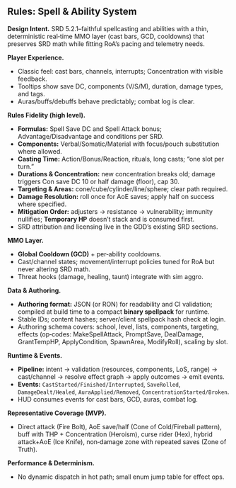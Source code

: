 
## Rules: Spell & Ability System

**Design Intent.** SRD 5.2.1–faithful spellcasting and abilities with a thin, deterministic real‑time MMO layer (cast bars, GCD, cooldowns) that preserves SRD math while fitting RoA’s pacing and telemetry needs.

**Player Experience.**

* Classic feel: cast bars, channels, interrupts; Concentration with visible feedback.
* Tooltips show save DC, components (V/S/M), duration, damage types, and tags.
* Auras/buffs/debuffs behave predictably; combat log is clear.

**Rules Fidelity (high level).**

* **Formulas:** Spell Save DC and Spell Attack bonus; Advantage/Disadvantage and conditions per SRD.
* **Components:** Verbal/Somatic/Material with focus/pouch substitution where allowed.
* **Casting Time:** Action/Bonus/Reaction, rituals, long casts; “one slot per turn.”
* **Durations & Concentration:** new concentration breaks old; damage triggers Con save DC 10 or half damage (floor), cap 30.
* **Targeting & Areas:** cone/cube/cylinder/line/sphere; clear path required.
* **Damage Resolution:** roll once for AoE saves; apply half on success where specified.
* **Mitigation Order:** adjusters → resistance → vulnerability; immunity nullifies; **Temporary HP** doesn’t stack and is consumed first.
* SRD attribution and licensing live in the GDD’s existing SRD sections.

**MMO Layer.**

* **Global Cooldown (GCD)** + per‑ability cooldowns.
* Cast/channel states; movement/interrupt policies tuned for RoA but never altering SRD math.
* Threat hooks (damage, healing, taunt) integrate with sim aggro.

**Data & Authoring.**

* **Authoring format:** JSON (or RON) for readability and CI validation; compiled at build time to a compact **binary spellpack** for runtime.
* Stable IDs; content hashes; server/client spellpack hash check at login.
* Authoring schema covers: school, level, lists, components, targeting, effects (op‑codes: MakeSpellAttack, PromptSave, DealDamage, GrantTempHP, ApplyCondition, SpawnArea, ModifyRoll), scaling by slot.

**Runtime & Events.**

* **Pipeline:** intent → validation (resources, components, LoS, range) → cast/channel → resolve effect graph → apply outcomes → emit events.
* **Events:** `CastStarted/Finished/Interrupted`, `SaveRolled`, `DamageDealt/Healed`, `AuraApplied/Removed`, `ConcentrationStarted/Broken`.
* HUD consumes events for cast bars, GCD, auras, combat log.

**Representative Coverage (MVP).**

* Direct attack (Fire Bolt), AoE save/half (Cone of Cold/Fireball pattern), buff with THP + Concentration (Heroism), curse rider (Hex), hybrid attack+AoE (Ice Knife), non‑damage zone with repeated saves (Zone of Truth).

**Performance & Determinism.**

* No dynamic dispatch in hot path; small enum jump table for effect ops.
